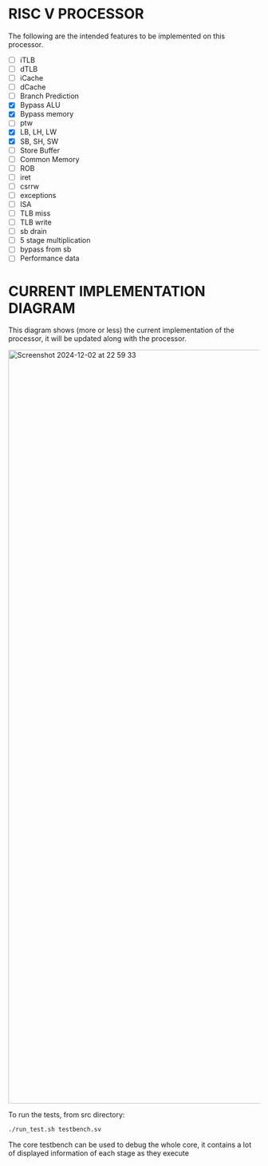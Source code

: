 # RISC V PROCESSOR
The following are the intended features to be implemented on this processor.


- [ ] iTLB
- [ ] dTLB
- [ ] iCache
- [ ] dCache
- [ ] Branch Prediction
- [X] Bypass ALU
- [X] Bypass memory
- [ ] ptw
- [X] LB, LH, LW
- [X] SB, SH, SW
- [ ] Store Buffer
- [ ] Common Memory
- [ ] ROB
- [ ] iret
- [ ] csrrw
- [ ] exceptions
- [ ] ISA
- [ ] TLB miss
- [ ] TLB write
- [ ] sb drain
- [ ] 5 stage multiplication
- [ ] bypass from sb
- [ ] Performance data

# CURRENT IMPLEMENTATION DIAGRAM
This diagram shows (more or less) the current implementation of the processor, it will be updated along with the processor.

<img width="1510" alt="Screenshot 2024-12-02 at 22 59 33" src="https://github.com/user-attachments/assets/e81c719a-5c4d-4d0c-8e6b-a1caeaa5774e">


To run the tests, from src directory:
```bash
./run_test.sh testbench.sv
```
The core testbench can be used to debug the whole core, it contains a lot of displayed information of each stage as they execute
